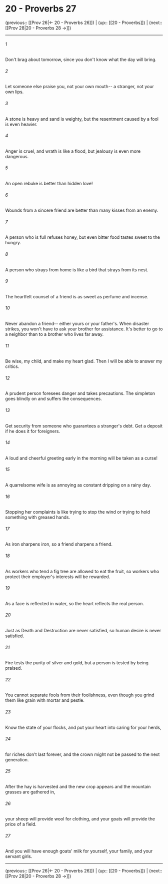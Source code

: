 # 20 - Proverbs 27

(previous:: [[Prov 26|← 20 - Proverbs 26]]) | (up:: [[20 - Proverbs]]) | (next:: [[Prov 28|20 - Proverbs 28 →]])

***


###### 1 
Don't brag about tomorrow, since you don't know what the day will bring. 

###### 2 
Let someone else praise you, not your own mouth-- a stranger, not your own lips. 

###### 3 
A stone is heavy and sand is weighty, but the resentment caused by a fool is even heavier. 

###### 4 
Anger is cruel, and wrath is like a flood, but jealousy is even more dangerous. 

###### 5 
An open rebuke is better than hidden love! 

###### 6 
Wounds from a sincere friend are better than many kisses from an enemy. 

###### 7 
A person who is full refuses honey, but even bitter food tastes sweet to the hungry. 

###### 8 
A person who strays from home is like a bird that strays from its nest. 

###### 9 
The heartfelt counsel of a friend is as sweet as perfume and incense. 

###### 10 
Never abandon a friend-- either yours or your father's. When disaster strikes, you won't have to ask your brother for assistance. It's better to go to a neighbor than to a brother who lives far away. 

###### 11 
Be wise, my child, and make my heart glad. Then I will be able to answer my critics. 

###### 12 
A prudent person foresees danger and takes precautions. The simpleton goes blindly on and suffers the consequences. 

###### 13 
Get security from someone who guarantees a stranger's debt. Get a deposit if he does it for foreigners. 

###### 14 
A loud and cheerful greeting early in the morning will be taken as a curse! 

###### 15 
A quarrelsome wife is as annoying as constant dripping on a rainy day. 

###### 16 
Stopping her complaints is like trying to stop the wind or trying to hold something with greased hands. 

###### 17 
As iron sharpens iron, so a friend sharpens a friend. 

###### 18 
As workers who tend a fig tree are allowed to eat the fruit, so workers who protect their employer's interests will be rewarded. 

###### 19 
As a face is reflected in water, so the heart reflects the real person. 

###### 20 
Just as Death and Destruction are never satisfied, so human desire is never satisfied. 

###### 21 
Fire tests the purity of silver and gold, but a person is tested by being praised. 

###### 22 
You cannot separate fools from their foolishness, even though you grind them like grain with mortar and pestle. 

###### 23 
Know the state of your flocks, and put your heart into caring for your herds, 

###### 24 
for riches don't last forever, and the crown might not be passed to the next generation. 

###### 25 
After the hay is harvested and the new crop appears and the mountain grasses are gathered in, 

###### 26 
your sheep will provide wool for clothing, and your goats will provide the price of a field. 

###### 27 
And you will have enough goats' milk for yourself, your family, and your servant girls.

***

(previous:: [[Prov 26|← 20 - Proverbs 26]]) | (up:: [[20 - Proverbs]]) | (next:: [[Prov 28|20 - Proverbs 28 →]])
